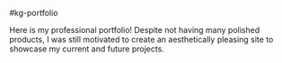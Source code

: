#kg-portfolio

Here is my professional portfolio! Despite not having many polished products, I was still motivated to create an aesthetically pleasing site to showcase my current and future projects. 

